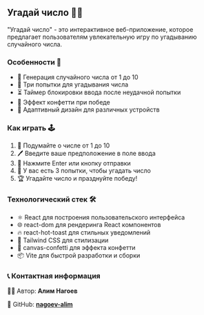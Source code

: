 ## Угадай число 🎲🔢

"Угадай число" - это интерактивное веб-приложение, которое предлагает пользователям увлекательную игру по угадыванию случайного числа.

### Особенности 🌟

- 🔢 Генерация случайного числа от 1 до 10
- 🎯 Три попытки для угадывания числа
- ⏳ Таймер блокировки ввода после неудачной попытки
- 🎉 Эффект конфетти при победе
- 📱 Адаптивный дизайн для различных устройств

### Как играть 🕹️

1. 🤔 Подумайте о числе от 1 до 10
2. 🖊️ Введите ваше предположение в поле ввода
3. 🚀 Нажмите Enter или кнопку отправки
4. 🔄 У вас есть 3 попытки, чтобы угадать число
5. 🏆 Угадайте число и празднуйте победу!

### Технологический стек 🛠️

- ⚛️ React для построения пользовательского интерфейса
- 🌐 react-dom для рендеринга React компонентов
- 🔥 react-hot-toast для стильных уведомлений
- 🎨 Tailwind CSS для стилизации
- 🎊 canvas-confetti для эффекта конфетти
- 📦 Vite для быстрой разработки и сборки

### 📞 Контактная информация

👨‍💻 Автор: **Алим Нагоев**

🐙 GitHub: **[nagoev-alim](https://github.com/nagoev-alim)**
